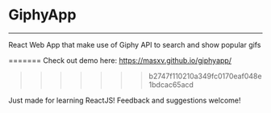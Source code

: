 # GiphyApp
----------

React Web App that make use of Giphy API to search and show popular gifs


=======
Check out demo here: https://masxv.github.io/giphyapp/
>>>>>>> b2747f110210a349fc0170eaf048e1bdcac65acd

Just made for learning ReactJS!
Feedback and suggestions welcome!
